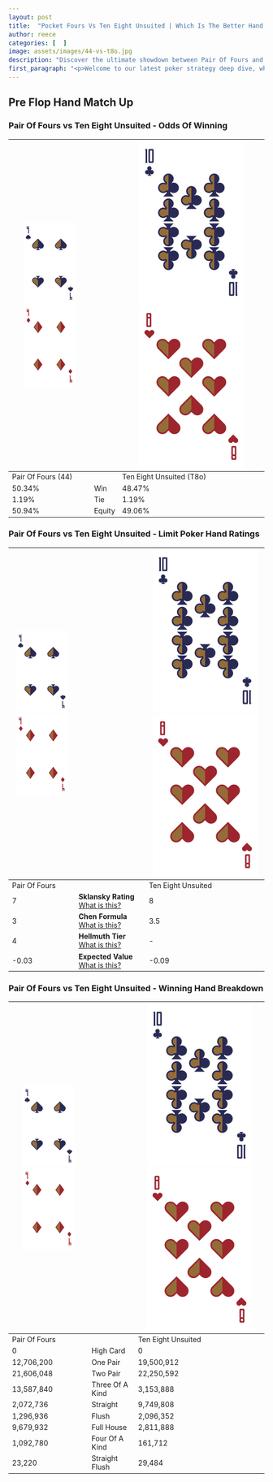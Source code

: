 ```yaml
---
layout: post
title:  "Pocket Fours Vs Ten Eight Unsuited | Which Is The Better Hand In Poker? A Complete Guide"
author: reece
categories: [  ]
image: assets/images/44-vs-t8o.jpg
description: "Discover the ultimate showdown between Pair Of Fours and Ten Eight Unsuited in poker! Uncover the odds, strategies, and scenarios where one hand triumphs over the other. Get ready to up your poker game with this thrilling analysis."
first_paragraph: "<p>Welcome to our latest poker strategy deep dive, where we're pitting two distinct hands against each other in a high-stakes showdown: Pair Of Fours vs Ten Eight Unsuited.</p><p>In the dynamic world of poker, every decision counts, and knowing which hand holds the upper hand is key to your success at the table.</p><p>In this article, we'll dissect these two hands, explore the scenarios where one dominates the other, and equip you with the knowledge to make strategic choices that can tip the odds in your favor.</p><p>Get ready to unravel the intriguing dynamics of these poker hands and elevate your game to new heights.</p>"
---
```




[comment]: # (sp0)

## Pre Flop Hand Match Up

<div class="table hand-ratings" markdown="1"> 



### Pair Of Fours vs Ten Eight Unsuited - Odds Of Winning


    
| ![image info](assets/images/hand1/4.png) ![image info](assets/images/hand1/4o.png) |  | ![image info](assets/images/hand2/T.png) ![image info](assets/images/hand2/8o.png) |
| -------- | -------- | -------- |
| Pair Of Fours (44) |  | Ten Eight Unsuited (T8o) |
| 50.34% | Win | 48.47% |
| 1.19% | Tie | 1.19% |
| 50.94% | Equity | 49.06% |




[comment]: # (sp1)



### Pair Of Fours vs Ten Eight Unsuited - Limit Poker Hand Ratings


    
| ![image info](assets/images/hand1/4.png) ![image info](assets/images/hand1/4o.png) |  | ![image info](assets/images/hand2/T.png) ![image info](assets/images/hand2/8o.png) |
| -------- | -------- | -------- |
| Pair Of Fours |  | Ten Eight Unsuited |
| 7 | **Sklansky Rating** [What is this?](/sklansky-rating-explained) | 8 |
| 3 | **Chen Formula** [What is this?](/chen-formula-explained) | 3.5 |
| 4 | **Hellmuth Tier** [What is this?](/Hellmuth-tier-explained) | - |
| -0.03 | **Expected Value** [What is this?](/expected-value-explained) | -0.09 |




[comment]: # (sp2)



### Pair Of Fours vs Ten Eight Unsuited - Winning Hand Breakdown


    
| ![image info](assets/images/hand1/4.png) ![image info](assets/images/hand1/4o.png) |  | ![image info](assets/images/hand2/T.png) ![image info](assets/images/hand2/8o.png) |
| -------- | -------- | -------- |
| Pair Of Fours |  | Ten Eight Unsuited |
| 0 | High Card | 0 |
| 12,706,200 | One Pair | 19,500,912 |
| 21,606,048 | Two Pair | 22,250,592 |
| 13,587,840 | Three Of A Kind | 3,153,888 |
| 2,072,736 | Straight | 9,749,808 |
| 1,296,936 | Flush | 2,096,352 |
| 9,679,932 | Full House | 2,811,888 |
| 1,092,780 | Four Of A Kind | 161,712 |
| 23,220 | Straight Flush | 29,484 |




[comment]: # (sp3)



</div>

[comment]: # (sp4)



[comment]: # (sp5)

